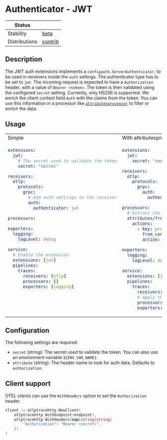 # Authenticator - JWT

<!-- status autogenerated section -->
| Status        |           |
|---------------|-----------|
| Stability     | [beta]    |
| Distributions | [contrib] |

[beta]: https://github.com/open-telemetry/opentelemetry-collector#beta
[contrib]: https://github.com/open-telemetry/opentelemetry-collector-releases/tree/main/distributions/otelcol-contrib
<!-- end autogenerated section -->

## Description

The JWT auth extensions implements a `configauth.ServerAuthenticator`, to be used in receivers inside the `auth` settings. The authenticator type has to be set to `jwt`.
The incoming request is expected to have a `Authorization` header, with a value of `Bearer <token>`. The token is then validated using the configured `secret` setting.
Currently, only HS256 is supported. We enrich the client context field `Auth` with the claims from the token. You can use this information in a processor like [`attributesprocessor`](https://github.com/open-telemetry/opentelemetry-collector-contrib/tree/main/processor/attributesprocessor) to filter or enrich the data.

## Usage

<table>
<tr>
<td> Simple </td> <td> With attributesprocessor</td>
</tr>
<tr>
<td valign="top">

```yaml
extensions:
  jwt:
    # The secret used to validate the token
    secret: "secret"

receivers:
  otlp:
    protocols:
      grpc:
        # Add auth settings to the receiver
        auth:
          authenticator: jwt

processors:

exporters:
  logging:
    logLevel: debug

service:
  # Enable the extension
  extensions: [jwt]
  pipelines:
    traces:
      receivers: [otlp]
      processors: []
      exporters: [logging]
```

</td><td valign="top">

```yaml
extensions:
  jwt:
    secret: "secret"

receivers:
  otlp:
    protocols:
      grpc:
        auth:
          authenticator: jwt

processors:
  # Extract the project id from the auth context
  attributes/from_auth_context:
    actions:
      - key: project.id
        from_context: auth.project_id
        action: insert

exporters:
  logging:
    logLevel: debug

service:
  extensions: [jwt]
  pipelines:
    traces:
      receivers: [otlp]
      # Apply the processor
      processors: [attributes/from_auth_context]
      exporters: [logging]
```

</tr></table>

## Configuration

The following settings are required:

- `secret` (string): The secret used to validate the token. You can also use an environment variable `${ENV_VAR_NAME}`.
- `attribute` (string): The header name to look for auth data. Defaults to `authorization`.

## Client support

OTEL clients can use the `WithHeaders` option to set the `Authorization` header.

```go
client := otlptracehttp.NewClient(
    otlptracehttp.WithEndpoint(endpoint),
    otlptracehttp.WithHeaders(map[string]string{
        "Authorization": "Bearer <secret>",
    }),
)
```